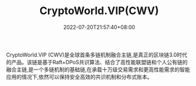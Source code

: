﻿---
weight: 
title: "CryptoWorld.VIP(CWV)"
description: "CryptoWorld.VIP (CWV)是全球首条多链机制融合主链,是真正的区块链3.0时代的产品"
date: 2022-07-20T21:57:40+08:00
lastmod: 2022-07-20T16:45:40+08:00
draft: false
authors: ["june"]
featuredImage: "518.png"
link: "https://www.cypherhunter.com/zh-hans/p/cryptoworld/"
tags: ["数字代币","CryptoWorld.VIP(CWV)"]
categories: ["navigation"]
navigation: ["数字代币"]
lightgallery: true
toc: true
pinned: false
recommend: false
recommend1: false
---
CryptoWorld.VIP (CWV)是全球首条多链机制融合主链,是真正的区块链3.0时代的产品。该链是基于Raft+DPoS共识算法、结合了高性能联盟链和个人公有链的融合主链,是一个多链机制的基础链,在承载十万级交易需求和更高性能需求的智能应用的情况下,依然可以保持安全高效的共识机制和分布式账本。
